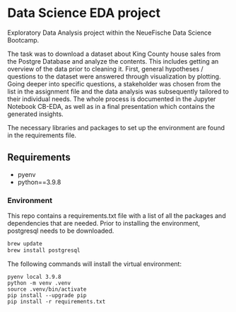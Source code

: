 # Data Science EDA project

Exploratory Data Analysis project within the NeueFische Data Science Bootcamp.

The task was to download a dataset about King County house sales from the Postgre Database and analyze the contents.
This includes getting an overview of the data prior to cleaning it. First, general hypotheses / questions to the dataset were answered through visualization by plotting. Going deeper into specific questions, a stakeholder was chosen from the list in the assignment file and the data analysis was subsequently tailored to their individual needs. The whole process is documented in the Jupyter Notebook CB-EDA, as well as in a final presentation which contains the generated insights.

The necessary libraries and packages to set up the environment are found in the requirements file.

## Requirements

- pyenv
- python==3.9.8

### Environment

This repo contains a requirements.txt file with a list of all the packages and dependencies that are needed. Prior to installing the environment, postgresql needs to be downloaded.

```bash
brew update
brew install postgresql
```

The following commands will install the virtual environment:

```
pyenv local 3.9.8
python -m venv .venv
source .venv/bin/activate
pip install --upgrade pip
pip install -r requirements.txt
```